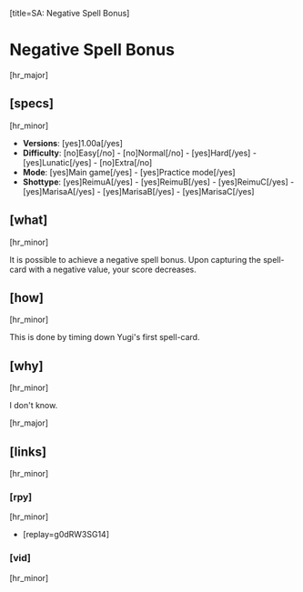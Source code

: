 [title=SA: Negative Spell Bonus]
# Negative Spell Bonus
[hr_major]

## [specs]
[hr_minor]  

* **Versions**: [yes]1.00a[/yes] 
* **Difficulty**: [no]Easy[/no] - [no]Normal[/no] - [yes]Hard[/yes] - [yes]Lunatic[/yes] - [no]Extra[/no]
* **Mode**: [yes]Main game[/yes] - [yes]Practice mode[/yes]
* **Shottype**: [yes]ReimuA[/yes] - [yes]ReimuB[/yes] - [yes]ReimuC[/yes] - [yes]MarisaA[/yes] - [yes]MarisaB[/yes] - [yes]MarisaC[/yes]

## [what]
[hr_minor]

It is possible to achieve a negative spell bonus. Upon capturing the spell-card with a negative value, your score decreases.

## [how]
[hr_minor]

This is done by timing down Yugi's first spell-card.

## [why]
[hr_minor]

I don't know.


[hr_major]
## [links]
[hr_minor]
### [rpy]
[hr_minor]

+ [replay=g0dRW3SG14]

### [vid]
[hr_minor]

